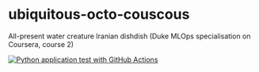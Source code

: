 # ubiquitous-octo-couscous
All-present water creature Iranian dishdish (Duke MLOps specialisation on Coursera, course 2)

[![Python application test with GitHub Actions](https://github.com/popovstefan/ubiquitous-octo-couscous/actions/workflows/testing_ci.yml/badge.svg)](https://github.com/popovstefan/ubiquitous-octo-couscous/actions/workflows/testing_ci.yml)
